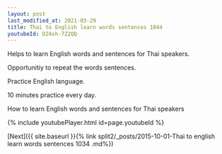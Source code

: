 ```yaml
---
layout: post
last_modified_at: 2021-03-29
title: Thai to English learn words sentences 1044 
youtubeId: DZ4xh-7Z2QQ
---
```

 
 
Helps to learn English words and sentences for Thai speakers.

Opportunitiy to repeat the words sentences. 

Practice English language. 
 
10 minutes practice every day. 
 
How to learn English words and sentences for Thai speakers 
 
{% include youtubePlayer.html id=page.youtubeId %}
 
 
[Next]({{ site.baseurl }}{% link  split2/_posts/2015-10-01-Thai to english learn words sentences 1034 .md%})
 
